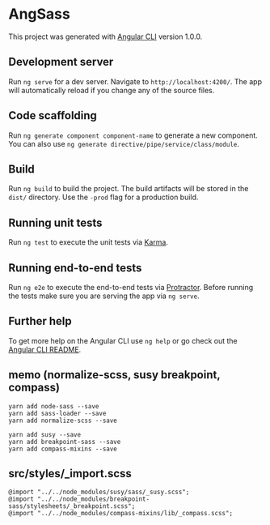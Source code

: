 # AngSass

This project was generated with [Angular CLI](https://github.com/angular/angular-cli) version 1.0.0.

## Development server

Run `ng serve` for a dev server. Navigate to `http://localhost:4200/`. The app will automatically reload if you change any of the source files.

## Code scaffolding

Run `ng generate component component-name` to generate a new component. You can also use `ng generate directive/pipe/service/class/module`.

## Build

Run `ng build` to build the project. The build artifacts will be stored in the `dist/` directory. Use the `-prod` flag for a production build.

## Running unit tests

Run `ng test` to execute the unit tests via [Karma](https://karma-runner.github.io).

## Running end-to-end tests

Run `ng e2e` to execute the end-to-end tests via [Protractor](http://www.protractortest.org/).
Before running the tests make sure you are serving the app via `ng serve`.

## Further help

To get more help on the Angular CLI use `ng help` or go check out the [Angular CLI README](https://github.com/angular/angular-cli/blob/master/README.md).


## memo (normalize-scss, susy breakpoint, compass)

```
yarn add node-sass --save
yarn add sass-loader --save
yarn add normalize-scss --save

yarn add susy --save
yarn add breakpoint-sass --save
yarn add compass-mixins --save
```

## src/styles/_import.scss

```
@import "../../node_modules/susy/sass/_susy.scss";
@import "../../node_modules/breakpoint-sass/stylesheets/_breakpoint.scss";
@import "../../node_modules/compass-mixins/lib/_compass.scss";
```
